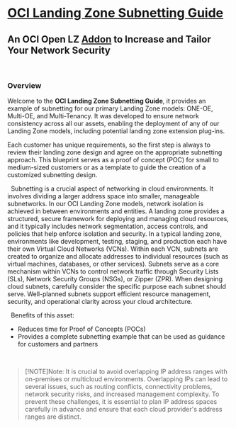 # **[OCI Landing Zone Subnetting Guide](#)**
## **An OCI Open LZ [Addon](#) to Increase and Tailor Your Network Security**

&nbsp; 

### Overview
Welcome to the **OCI Landing Zone Subnetting Guide**, it provides an example of subnetting for our primary Landing Zone models: ONE-OE, Multi-OE, and Multi-Tenancy. It was developed to ensure network consistency across all our assets, enabling the deployment of any of our Landing Zone models, including potential landing zone extension plug-ins.
&nbsp; 

Each customer has unique requirements, so the first step is always to review their landing zone design and agree on the appropriate subnetting approach. This blueprint serves as a proof of concept (POC) for small to medium-sized customers or as a template to guide the creation of a customized subnetting design.

&nbsp; 
Subnetting is a crucial aspect of networking in cloud environments. It involves dividing a larger address space into smaller, manageable subnetworks.
In our OCI Landing Zone models, network isolation is achieved in between environments and entities. A landing zone provides a structured, secure framework for deploying and managing cloud resources, and it typically includes network segmentation, access controls, and policies that help enforce isolation and security.
In a typical landing zone, environments like development, testing, staging, and production each have their own Virtual Cloud Networks (VCNs). Within each VCN, subnets are created to organize and allocate addresses to individual resources (such as virtual machines, databases, or other services). Subnets serve as a core mechanism within VCNs to control network traffic through Security Lists (SLs), Network Security Groups (NSGs), or Zipper (ZPR).
When designing cloud subnets, carefully consider the specific purpose each subnet should serve. Well-planned subnets support efficient resource management, security, and operational clarity across your cloud architecture.

&nbsp; 
Benefits of this asset:

- Reduces time for Proof of Concepts (POCs)
- Provides a complete subnetting example that can be used as guidance for customers and partners

&nbsp; 
> [!NOTE]Note:
>It is crucial to avoid overlapping IP address ranges with on-premises or multicloud environments. Overlapping IPs can lead to several issues, such as routing conflicts, connectivity problems, network security risks, and increased management complexity. To prevent these challenges, it is essential to plan IP address spaces carefully in advance and ensure that each cloud provider's address ranges are distinct.
